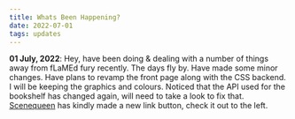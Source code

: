 ```yaml
---
title: Whats Been Happening?
date: 2022-07-01
tags: updates
---
```


**01 July, 2022**: Hey, have been doing & dealing with a number of things away from fLaMEd fury recently. The days fly by. Have made some minor changes. Have plans to revamp the front page along with the CSS backend. I will be keeping the graphics and colours. Noticed that the API used for the bookshelf has changed again, will need to take a look to fix that. <a href="https://scenequeen.neocities.org/">Scenequeen</a> has kindly made a new link button, check it out to the left.